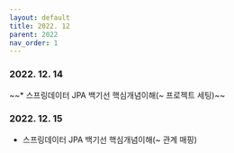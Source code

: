 ```yaml
---
layout: default
title: 2022. 12
parent: 2022
nav_order: 1
---
```


### 2022. 12. 14
~~* 스프링데이터 JPA 백기선 핵심개념이해(~ 프로젝트 세팅)~~

### 2022. 12. 15
* 스프링데이터 JPA 백기선 핵심개념이해(~ 관계 매핑)